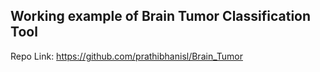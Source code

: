 ## Working example of Brain Tumor Classification Tool

Repo Link: https://github.com/prathibhanisl/Brain_Tumor
